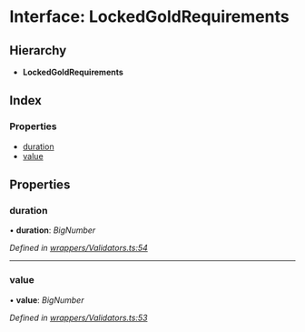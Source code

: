 # Interface: LockedGoldRequirements

## Hierarchy

* **LockedGoldRequirements**

## Index

### Properties

* [duration](_wrappers_validators_.lockedgoldrequirements.md#duration)
* [value](_wrappers_validators_.lockedgoldrequirements.md#value)

## Properties

###  duration

• **duration**: *BigNumber*

*Defined in [wrappers/Validators.ts:54](https://github.com/celo-org/celo-monorepo/blob/master/packages/sdk/contractkit/src/wrappers/Validators.ts#L54)*

___

###  value

• **value**: *BigNumber*

*Defined in [wrappers/Validators.ts:53](https://github.com/celo-org/celo-monorepo/blob/master/packages/sdk/contractkit/src/wrappers/Validators.ts#L53)*
